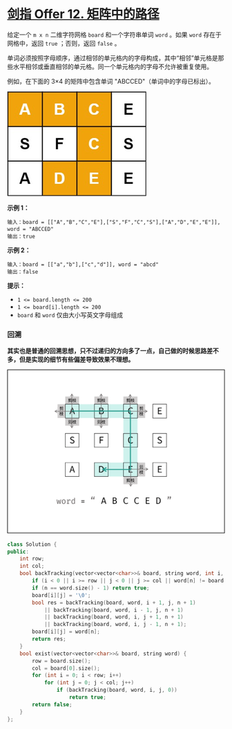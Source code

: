 # [剑指 Offer 12. 矩阵中的路径](https://leetcode.cn/problems/ju-zhen-zhong-de-lu-jing-lcof/)

给定一个 `m x n` 二维字符网格 `board` 和一个字符串单词 `word` 。如果 `word` 存在于网格中，返回 `true` ；否则，返回 `false` 。

单词必须按照字母顺序，通过相邻的单元格内的字母构成，其中“相邻”单元格是那些水平相邻或垂直相邻的单元格。同一个单元格内的字母不允许被重复使用。

例如，在下面的 3×4 的矩阵中包含单词 "ABCCED"（单词中的字母已标出）。

![img](../../Images/1.矩阵中的路径.assets/word2.jpg)

 

**示例 1：**

```
输入：board = [["A","B","C","E"],["S","F","C","S"],["A","D","E","E"]], word = "ABCCED"
输出：true
```

**示例 2：**

```
输入：board = [["a","b"],["c","d"]], word = "abcd"
输出：false
```

**提示：**

- `1 <= board.length <= 200`
- `1 <= board[i].length <= 200`
- `board` 和 `word` 仅由大小写英文字母组成

### 回溯

**其实也是普通的回溯思想，只不过递归的方向多了一点，自己做的时候思路差不多，但是实现的细节有些偏差导致效果不理想。**

![Picture0.png](../../Images/1.矩阵中的路径.assets/1604944042-glmqJO-Picture0.png)

```c++
class Solution {
public:
    int row;
    int col;
    bool backTracking(vector<vector<char>>& board, string word, int i, int j, int n) {
        if (i < 0 || i >= row || j < 0 || j >= col || word[n] != board[i][j])  return false;
        if (n == word.size() - 1) return true;
        board[i][j] = '\0';
        bool res = backTracking(board, word, i + 1, j, n + 1)
            || backTracking(board, word, i - 1, j, n + 1)
            || backTracking(board, word, i, j + 1, n + 1)
            || backTracking(board, word, i, j - 1, n + 1);
        board[i][j] = word[n];
        return res;
    }
    bool exist(vector<vector<char>>& board, string word) {
        row = board.size();
        col = board[0].size();
        for (int i = 0; i < row; i++) 
            for (int j = 0; j < col; j++)
                if (backTracking(board, word, i, j, 0))
                    return true;
        return false;
    }
};
```

